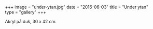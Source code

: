 +++
image = "under-ytan.jpg"
date = "2016-06-03"
title = "Under ytan"
type = "gallery"
+++

Akryl på duk, 30 x 42 cm.
 

